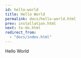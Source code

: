 ```yaml
---
id: hello-world
title: Hello World
permalink: docs/hello-world.html
prev: installation.html
next: to-do.html
redirect_from:
  - "docs/index.html"
---
```


Hello World